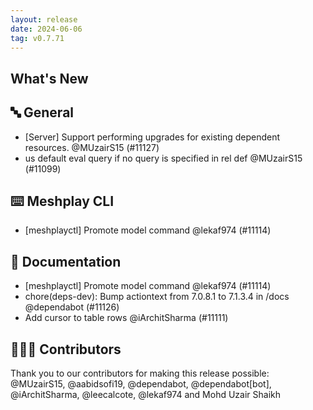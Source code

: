 ```yaml
---
layout: release
date: 2024-06-06
tag: v0.7.71
---
```


## What's New
## 🔤 General
- [Server] Support performing upgrades for existing dependent resources. @MUzairS15 (#11127)
- us default eval query if no query is specified in rel def @MUzairS15 (#11099)

## ⌨️ Meshplay CLI

- [meshplayctl] Promote model command @lekaf974 (#11114)

## 📖 Documentation

- [meshplayctl] Promote model command @lekaf974 (#11114)
- chore(deps-dev): Bump actiontext from 7.0.8.1 to 7.1.3.4 in /docs @dependabot (#11126)
- Add cursor to table rows @iArchitSharma (#11111)

## 👨🏽‍💻 Contributors

Thank you to our contributors for making this release possible:
@MUzairS15, @aabidsofi19, @dependabot, @dependabot[bot], @iArchitSharma, @leecalcote, @lekaf974 and Mohd Uzair Shaikh
